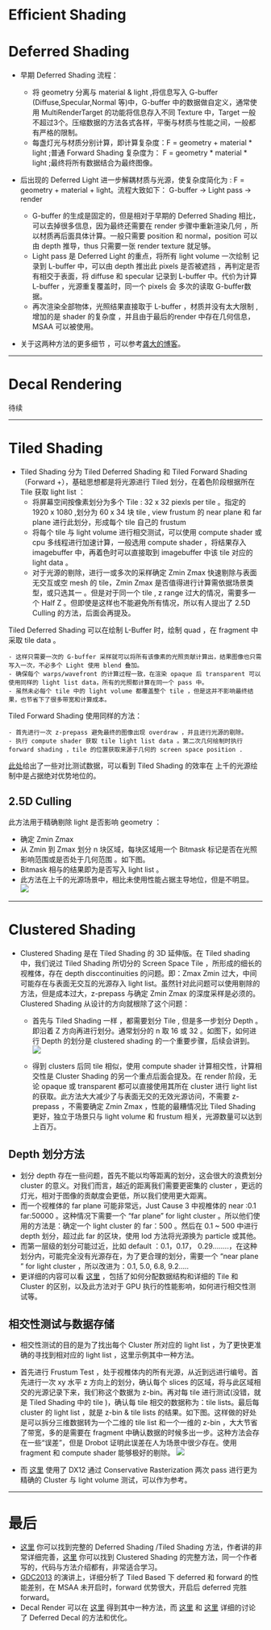 # Efficient Shading 

# Deferred Shading 
- 早期 Deferred Shading 流程：
    - 将 geometry 分离与 material & light  ,将信息写入 G-buffer (Diffuse,Specular,Normal 等)中，G-buffer 中的数据做自定义，通常使用 MultiRenderTarget 的功能将信息存入不同 Texture 中，Target 一般不超过3个。压缩数据的方法各式各样，平衡与材质与性能之间，一般都有严格的限制。
    - 每盏灯光与材质分别计算，即计算复杂度：F = geometry + material * light ;普通 Forward Shading 复杂度为： F = geometry * material * light ;最终将所有数据结合为最终图像。 
    
- 后出现的 Deferred Light 进一步解耦材质与光源，使复杂度简化为 : F = geometry + material + light。流程大致如下： G-buffer → Light pass → render 
    - G-buffer 的生成是固定的，但是相对于早期的 Deferred Shading 相比，可以去掉很多信息，因为最终还需要在 render 步骤中重新渲染几何 ，所以材质再后面具体计算。一般只需要 position 和 normal，position 可以由 depth 推导，thus 只需要一张 render texture 就足够。
    - Light pass 是 Deferred Light 的重点，将所有 light volume 一次绘制 记录到 L-buffer 中，可以由 depth 推出此 pixels 是否被遮挡 ，再判定是否有相交于表面，将 diffuse 和 specular 记录到 L-buffer 中。代价为计算 L-buffer ，光源重复覆盖时，同一个 pixels 会 多次的读取 G-buffer数据。
    - 再次渲染全部物体，光照结果直接取于 L-buffer ，材质并没有太大限制 , 增加的是 shader 的复杂度 ，并且由于最后的render 中存在几何信息，MSAA 可以被使用。
- 关于这两种方法的更多细节 ，可以参考[龚大的博客](http://www.klayge.org/2011/01/11/klayge%E4%B8%AD%E7%9A%84%E5%BB%B6%E8%BF%9F%E6%B8%B2%E6%9F%93%EF%BC%88%E4%B8%80%EF%BC%89/)。
----------
# Decal Rendering

待续

----------
# Tiled Shading
- Tiled Shading 分为 Tiled Deferred Shading 和 Tiled Forward Shading（Forward +），基础思想都是将光源进行 Tiled 划分，在着色阶段根据所在 Tile 获取 light list ：
    - 将屏幕空间按像素划分为多个 Tile : 32 x 32 piexls  per tile 。指定的 1920 x 1080 ,划分为 60 x 34 块 tile , view frustum 的 near plane 和 far plane 进行此划分，形成每个 tile 自己的 frustum 
    - 将每个 tile 与 light volume 进行相交测试，可以使用 compute shader 或 cpu 多线程进行加速计算，一般选用 compute shader ，将结果存入 imagebuffer 中，再着色时可以直接取到 imagebuffer 中该 tile 对应的 light data 。
    - 对于光源的剔除，进行一或多次的采样确定 Zmin Zmax 快速剔除与表面无交互或空 mesh 的 tile，Zmin Zmax 是否值得进行计算需依据场景类型，或只选其一 。但是对于同一个 tile , z range 过大的情况，需要多一个 Half Z 。但即使是这样也不能避免所有情况，所以有人提出了 2.5D Culling 的方法，后面会再提及。

Tiled Deferred Shading 可以在绘制 L-Buffer 时，绘制 quad ，在 fragment 中采取 tile data 。

    - 这样只需要一次的 G-buffer 采样就可以将所有该像素的光照贡献计算出，结果图像也只需写入一次，不必多个 Light 使用 blend 叠加。
    - 确保每个 warps/wavefront 的计算过程一致，在渲染 opaque 后 transparent 可以使用同样的 light list data，所有的光照都计算在同一个 pass 中。
    - 虽然未必每个 tile 中的 light volume 都覆盖整个 tile ，但是这并不影响最终结果，也节省下了很多带宽和计算成本。

Tiled Forward Shading 使用同样的方法：

    - 首先进行一次 z-prepass 避免最终的图像出现 overdraw ，并且进行光源的剔除。
    - 执行 compute shader 获取 tile light list data 。第二次几何绘制时执行 forward shading ，tile 的位置获取来源于几何的 screen space position .
    

[此处](https://mynameismjp.wordpress.com/2012/03/31/light-indexed-deferred-rendering/)给出了一些对比测试数据，可以看到 Tiled Shading 的效率在 上千的光源绘制中是占据绝对优势地位的。


## 2.5D Culling 

此方法用于精确剔除 light 是否影响 geometry ：

- 确定 Zmin Zmax 
- 从 Zmin 到 Zmax 划分 n 块区域，每块区域用一个 Bitmask 标记是否在光照影响范围或是否处于几何范围 。如下图。
- Bitmask 相与的结果即为是否写入 light list 。
- 此方法在上千的光源场景中，相比未使用性能占据主导地位，但是不明显。
![](https://paper-attachments.dropbox.com/s_C6129561BCABBEE522C5180BE9A02C36E6B77B6CB08AABA19DA76F828D891446_1557393050585_image.png)

----------
# Clustered Shading
- Clustered Shading 是在 Tiled Shading 的 3D 延伸版。在 Tiled shading 中，我们说过 Tiled Shading 所切分的 Screen Space Tile ，所形成的细长的视椎体，存在 depth disccontinuities 的问题。即：Zmax Zmin 过大，中间可能存在与表面无交互的光源存入 light list。虽然针对此问题可以使用剔除的方法，但是成本过大，z-prepass 与确定 Zmin Zmax 的深度采样是必须的。Clustered Shading 从设计的方向就根除了这个问题：
    - 首先与 Tiled Shading 一样 ，都需要划分 Tile , 但是多一步划分 Depth 。即沿着 Z 方向再进行划分。通常划分的 n 取 16 或 32 。如图下，如何进行 Depth 的划分是 clustered shading 的一个重要步骤，后续会讲到。
![](https://paper-attachments.dropbox.com/s_C6129561BCABBEE522C5180BE9A02C36E6B77B6CB08AABA19DA76F828D891446_1557457610900_image.png)

    - 得到 clusters 后同 tile 相似，使用 compute shader 计算相交性，计算相交性是 Cluster Shading 的另一个重点后面会提及。在 render 阶段，无论 opaque 或 transparent 都可以直接使用其所在 cluster 进行 light list 的获取。此方法大大减少了与表面无交的无效光源访问，不需要 z-prepass ，不需要确定 Zmin Zmax ，性能的最糟情况比 Tiled Shading 更好，独立于场景只与 light volume 和 frustum 相关，光源数量可以达到上百万。
    
## Depth 划分方法
- 划分 depth 存在一些问题，首先不能以均等距离的划分，这会很大的浪费划分 cluster 的意义。对我们而言，越近的距离我们需要更密集的 cluster ，更远的灯光，相对于图像的贡献度会更低，所以我们使用更大距离。 
- 而一个视椎体的 far plane 可能非常远，Just Cause 3 中视椎体的 near :0.1 far:50000 。这种情况下需要一个 “far plane” for light cluster 。所以他们使用的方法是：确定一个 light cluster 的 far：500 。然后在 0.1 ~ 500 中进行 depth 划分，超过此 far 的区块，使用 lod 方法将光源换为 particle 或其他。
- 而第一层级的划分可能过近，比如 default ：0.1，0.17， 0.29……..，在这种划分内，可能完全没有光源存在，为了更合理的划分，需要一个 “near plane ” for light cluster ，所以改进为：0.1, 5.0, 6.8, 9.2….. 
- 更详细的内容可以看 [这里](http://www.humus.name/Articles/PracticalClusteredShading.pdf) ，包括了如何分配数据结构和详细的 Tile 和 Cluster 的区别，以及此方法对于 GPU 执行的性能影响，如何进行相交性测试等。


## 相交性测试与数据存储
- 相交性测试的目的是为了找出每个 Cluster 所对应的 light list ，为了更快更准确的寻找到相对应的 light list ，这里示例其中一种方法。
- 首先进行 Frustum Test ，处于视椎体内的所有光源，从近到远进行编号。首先进行一次 xy 水平 z 方向上的划分，确认每个 slices 的区域，将与此区域相交的光源记录下来，我们称这个数据为 z-bin。再对每 tile 进行测试(没错，就是 Tiled Shading 中的 tile )，确认每 tile 相交的数据称为：tile lists。最后每 cluster 的 light list ，就是 z-bin & tile lists 的结果。如下图。这样做的好处是可以拆分三维数据转为一个二维的 tile list 和一个一维的 z-bin ，大大节省了带宽，多的是需要在 fragment 中确认数据的时候多出一步。这种方法会存在一些“误差”，但是 Drobot 证明此误差在人为场景中很少存在。使用 fragment 和 compute shader 能够极好的剔除。
![](https://paper-attachments.dropbox.com/s_C6129561BCABBEE522C5180BE9A02C36E6B77B6CB08AABA19DA76F828D891446_1557479601277_image.png)

- 而 [这里](http://www.diva-portal.org/smash/get/diva2:839812/FULLTEXT02.pdf) 使用了 DX12 通过 Conservative Rasterization 两次 pass 进行更为精确的 Cluster 与 light volume 测试，可以作为参考。

----------
# 最后
- [这里](https://www.3dgep.com/forward-plus/) 你可以找到完整的  Deferred Shading /Tiled Shading 方法，作者讲的非常详细完善，[这里](https://www.3dgep.com/volume-tiled-forward-shading/) 你可以找到 Clustered Shading 的完整方法，同一个作者写的，代码与方法介绍都有，非常适合学习。
- [GDC2013](https://www.gdcvault.com/browse/gdc-13/play/1017627) 的演讲上，详细分析了 Tiled Based 下 deferred 和 forward 的性能差别，在 MSAA 未开启时，forward 优势很大，开启后 deferred 完胜 forward。
- Decal Render 可以在 [这里](http://blog.wolfire.com/2009/06/how-to-project-decals/) 得到其中一种方法，而 [这里](http://martindevans.me/game-development/2015/02/27/Drawing-Stuff-On-Other-Stuff-With-Deferred-Screenspace-Decals/) 和 [这里](https://bartwronski.com/2015/03/12/fixing-screen-space-deferred-decals/) 详细的讨论了 Deferred Decal 的方法和优化。 

